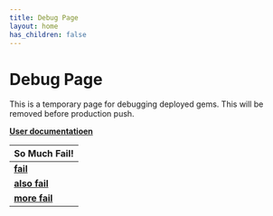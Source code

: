 ```yaml
---
title: Debug Page
layout: home
has_children: false
---
```


# Debug Page

This is a temporary page for debugging deployed gems. This will be removed before production push.

**[User documentatioen](./README.md)** 

| So Much Fail! |
|:---|
| **[fail](./my-account/README.md)** |
| **[also fail](/my-account/README.md)** |
| **[more fail](my-account/README.md)** |

